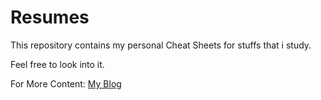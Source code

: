 # Resumes

This repository contains my personal Cheat Sheets for stuffs that i study.

Feel free to look into it.

For More Content:
[My Blog](https://pabu-dev-blog.netlify.app/)